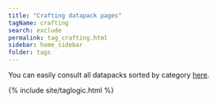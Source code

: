 ```yaml
---
title: "Crafting datapack pages"
tagName: crafting
search: exclude
permalink: tag_crafting.html
sidebar: home_sidebar
folder: tags
---
```


You can easily consult all datapacks sorted by category [here](datapacks.html#datapacks-by-category).

{% include site/taglogic.html %}
